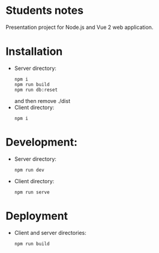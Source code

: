 # Students notes
Presentation project for Node.js and Vue 2 web application.

# Installation
- Server directory:
  ```
  npm i
  npm run build
  npm run db:reset
  ```
  and then remove ./dist
- Client directory:
  ```
  npm i
  ```
# Development:
- Server directory:
  ```
  npm run dev
  ```
- Client directory:
  ```
  npm run serve
  ```
 # Deployment
 - Client and server directories:
    ```
    npm run build
    ```